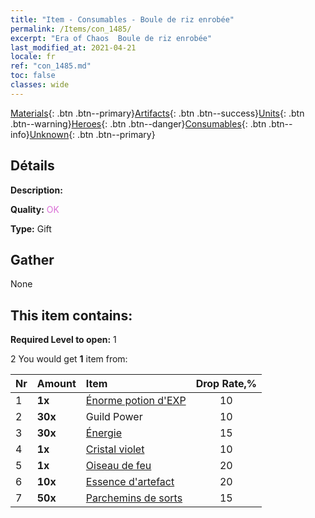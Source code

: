 ```yaml
---
title: "Item - Consumables - Boule de riz enrobée"
permalink: /Items/con_1485/
excerpt: "Era of Chaos  Boule de riz enrobée"
last_modified_at: 2021-04-21
locale: fr
ref: "con_1485.md"
toc: false
classes: wide
---
```

 [Materials](/fr/Items/){: .btn .btn--primary}[Artifacts](/fr/Items/Artifacts/){: .btn .btn--success}[Units](/fr/Items/Units/){: .btn .btn--warning}[Heroes](/fr/Items/Heroes/){: .btn .btn--danger}[Consumables](/fr/Items/Consumables/){: .btn .btn--info}[Unknown](/fr/Items/Unknown/){: .btn .btn--primary}

## Détails
 **Description:** 

 **Quality:** <span style="color: #DA70D6">OK</span>

 **Type:** Gift

## Gather

  None

## This item contains:

 **Required Level to open:** 1

 2 You would get **1** item  from:

  | Nr | Amount |     Item    | Drop Rate,% |
  |:---|:-------|:------------|:---------:|
  | 1 |  **1x** | [Énorme potion d'EXP](/fr/Items/con_703/) | 10 | 
  | 2 |  **30x** | Guild Power | 10 | 
  | 3 |  **30x** | [Énergie](/fr/Items/con_900/) | 15 | 
  | 4 |  **1x** | [Cristal violet](/fr/Items/con_720/) | 10 | 
  | 5 |  **1x** | [Oiseau de feu](/fr/Items/unt_268/) | 20 | 
  | 6 |  **10x** | [Essence d'artefact](/fr/Items/con_905/) | 20 | 
  | 7 |  **50x** | [Parchemins de sorts](/fr/Items/con_694/) | 15 | 

